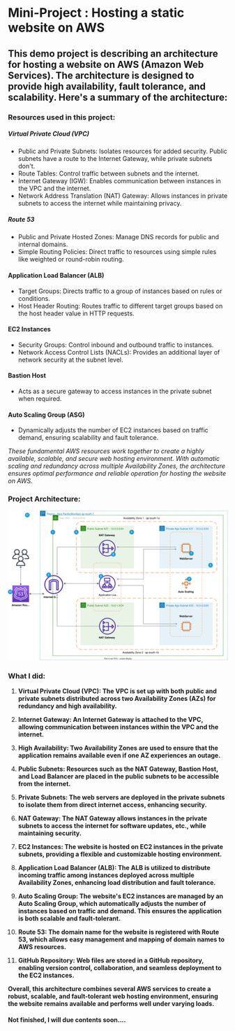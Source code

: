 # Mini-Project : Hosting a static website on AWS

##  This demo project is describing an architecture for hosting a website on AWS (Amazon Web Services). The architecture is designed to provide high availability, fault tolerance, and scalability. Here's a summary of the architecture:

### Resources used in this project: 
##### Virtual Private Cloud (VPC)
- Public and Private Subnets: Isolates resources for added security. Public subnets have a route to the Internet Gateway, while private subnets don't.
- Route Tables: Control traffic between subnets and the internet.
- Internet Gateway (IGW): Enables communication between instances in the VPC and the internet.
- Network Address Translation (NAT) Gateway: Allows instances in private subnets to access the internet while maintaining privacy.
 
##### Route 53

- Public and Private Hosted Zones: Manage DNS records for public and internal domains.
- Simple Routing Policies: Direct traffic to resources using simple rules like weighted or round-robin routing.

#### Application Load Balancer (ALB)
- Target Groups: Directs traffic to a group of instances based on rules or conditions.
- Host Header Routing: Routes traffic to different target groups based on the host header value in HTTP requests.

#### EC2 Instances
- Security Groups: Control inbound and outbound traffic to instances.
- Network Access Control Lists (NACLs): Provides an additional layer of network security at the subnet level.

#### Bastion Host 
- Acts as a secure gateway to access instances in the private subnet when required.
#### Auto Scaling Group (ASG)
- Dynamically adjusts the number of EC2 instances based on traffic demand, ensuring scalability and fault tolerance.

*These fundamental AWS resources work together to create a highly available, scalable, and secure web hosting environment. With automatic scaling and redundancy across multiple Availability Zones, the architecture ensures optimal performance and reliable operation for hosting the website on AWS.*

### Project Architecture:
![Project Diagram](AWS-EC2-web-hosting-arch.drawio.svg)

### What I did:
1. **Virtual Private Cloud (VPC): The VPC is set up with both public and private subnets distributed across two Availability Zones (AZs) for redundancy and high availability.**

2. **Internet Gateway: An Internet Gateway is attached to the VPC, allowing communication between instances within the VPC and the internet.**

3. **High Availability: Two Availability Zones are used to ensure that the application remains available even if one AZ experiences an outage.**

4. **Public Subnets: Resources such as the NAT Gateway, Bastion Host, and Load Balancer are placed in the public subnets to be accessible from the internet.**

5. **Private Subnets: The web servers are deployed in the private subnets to isolate them from direct internet access, enhancing security.**

6. **NAT Gateway: The NAT Gateway allows instances in the private subnets to access the internet for software updates, etc., while maintaining security.**

7. **EC2 Instances: The website is hosted on EC2 instances in the private subnets, providing a flexible and customizable hosting environment.**

8. **Application Load Balancer (ALB): The ALB is utilized to distribute incoming traffic among instances deployed across multiple Availability Zones, enhancing load distribution and fault tolerance.**

9. **Auto Scaling Group: The website's EC2 instances are managed by an Auto Scaling Group, which automatically adjusts the number of instances based on traffic and demand. This ensures the application is both scalable and fault-tolerant.**

10. **Route 53: The domain name for the website is registered with Route 53, which allows easy management and mapping of domain names to AWS resources.**

11. **GitHub Repository: Web files are stored in a GitHub repository, enabling version control, collaboration, and seamless deployment to the EC2 instances.**

**Overall, this architecture combines several AWS services to create a robust, scalable, and fault-tolerant web hosting environment, ensuring the website remains available and performs well under varying loads.**

#### Not finished, I will due contents soon....
